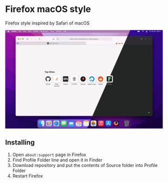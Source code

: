 # Firefox macOS style
Firefox style inspired by Safari of macOS

![Preview](https://raw.githubusercontent.com/nchlscs/firefox-macos-style/main/Preview.jpg)

## Installing
1. Open `about:support` page in Firefox
1. Find Profile Folder line and open it in Finder
1. Download repository and put the contents of Source folder into Profile Folder
1. Restart Firefox